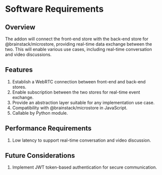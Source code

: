 # Software Requirements

## Overview
The addon will connect the front-end store with the back-end store for @brainstack/microstore, providing real-time data exchange between the two. This will enable various use cases, including real-time conversation and video discussions.

## Features
1. Establish a WebRTC connection between front-end and back-end stores.
2. Enable subscription between the two stores for real-time event exchange.
3. Provide an abstraction layer suitable for any implementation use case.
4. Compatibility with @brainstack/microstore in JavaScript.
5. Callable by Python module.

## Performance Requirements
1. Low latency to support real-time conversation and video discussion.

## Future Considerations
1. Implement JWT token-based authentication for secure communication.